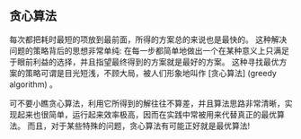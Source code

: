 ## 贪心算法

每次都把耗时最短的项放到最前面，所得的方案总的来说也是最快的。
这种解决问题的策略背后的思想非常单纯: 在每一步都简单地做出一个在某种意义上只满足于眼前利益的选择，并且指望最终得到的方案就是最好的方案。
这种寻找最优方案的策略可谓是目光短浅，不顾大局，被人们形象地叫作 [贪心算法] (greedy algorithm) 。

可不要小瞧贪心算法，利用它所得到的解往往不算差，并且算法思路非常清晰，实现起来也很简单，运行起来效率极高，因而在实践中常被用来代替真正的最优算法。
而且，对于某些特殊的问题，贪心算法有可能正好就是最优算法!
